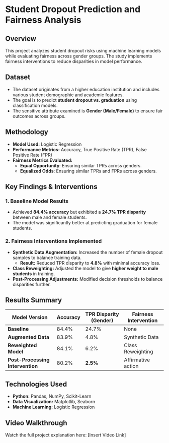 # **Student Dropout Prediction and Fairness Analysis**

## **Overview**
This project analyzes student dropout risks using machine learning models while evaluating fairness across gender groups. The study implements fairness interventions to reduce disparities in model performance.

## **Dataset**
- The dataset originates from a higher education institution and includes various student demographic and academic features.  
- The goal is to predict **student dropout vs. graduation** using classification models.  
- The sensitive attribute examined is **Gender (Male/Female)** to ensure fair outcomes across groups.  

## **Methodology**
- **Model Used:** Logistic Regression  
- **Performance Metrics:** Accuracy, True Positive Rate (TPR), False Positive Rate (FPR)  
- **Fairness Metrics Evaluated:**  
  - **Equal Opportunity**: Ensuring similar TPRs across genders.  
  - **Equalized Odds**: Ensuring similar TPRs and FPRs across genders.  

## **Key Findings & Interventions**
### **1. Baseline Model Results**
- Achieved **84.4% accuracy** but exhibited a **24.7% TPR disparity** between male and female students.  
- The model was significantly better at predicting graduation for female students.  

### **2. Fairness Interventions Implemented**
- **Synthetic Data Augmentation:** Increased the number of female dropout samples to balance training data.  
  - **Result:** Reduced TPR disparity to **4.8%** with minimal accuracy loss.  
- **Class Reweighting:** Adjusted the model to give **higher weight to male students** in training.  
- **Post-Processing Adjustments:** Modified decision thresholds to balance disparities further.  

## **Results Summary**
| Model Version       | Accuracy | TPR Disparity (Gender) | Fairness Intervention  |
|--------------------|----------|-----------------------|----------------------|
| **Baseline**      | 84.4%    | 24.7%                 | None                |
| **Augmented Data** | 83.9%    | 4.8%              | Synthetic Data       |
| **Reweighted Model** | 84.1%    | 6.2%                 | Class Reweighting    |
| **Post-Processing Intervention** | 80.2% | **2.5%** | Affirmative action |

## **Technologies Used**
- **Python:** Pandas, NumPy, Scikit-Learn  
- **Data Visualization:** Matplotlib, Seaborn  
- **Machine Learning:** Logistic Regression  

## **Video Walkthrough**
Watch the full project explanation here: [Insert Video Link]  
